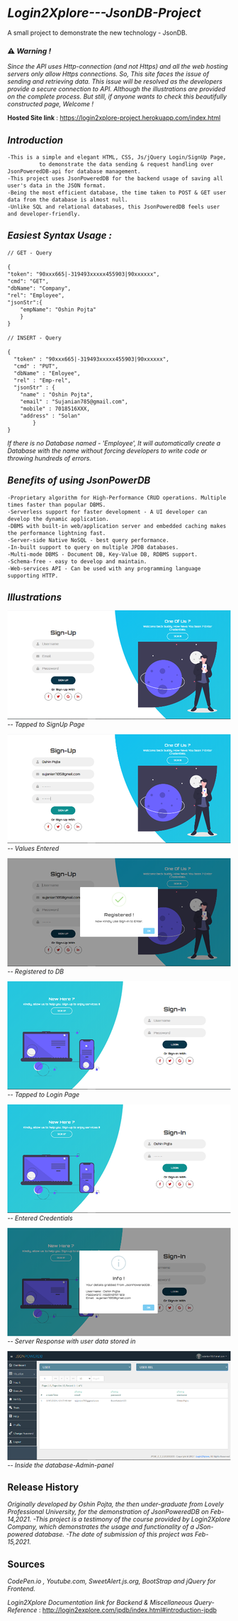 # *Login2Xplore---JsonDB-Project*
A small project to demonstrate the new technology - JsonDB.

### :warning: *Warning !* ## 
*Since the API uses Http-connection (and not Https) and all the web hosting servers only allow Https connections.
So, This site faces the issue of sending and retrieving data. This issue will be resolved as the developers provide a secure connection to API.
Although the illustrations are provided on the complete process.
But still, if anyone wants to check this beautifully constructed page, Welcome !*

__Hosted Site link__  :  https://login2xplore-project.herokuapp.com/index.html    

## *Introduction*
    -This is a simple and elegant HTML, CSS, Js/jQuery Login/SignUp Page,
              to demonstrate the data sending & request handling over JsonPoweredDB-api for database management.
    -This project uses JsonPoweredDB for the backend usage of saving all user's data in the JSON format.
    -Being the most efficient database, the time taken to POST & GET user data from the database is almost null.
    -Unlike SQL and relational databases, this JsonPoweredDB feels user and developer-friendly.
    
## *Easiest Syntax Usage :*
    
    // GET - Query
    
    {
    "token": "90xxx665|-319493xxxxx455903|90xxxxxx",
    "cmd": "GET",
    "dbName": "Company",
    "rel": "Employee",
    "jsonStr":{
        "empName": "Oshin Pojta"
        }
    }
    
    // INSERT - Query
    
    {
      "token" : "90xxx665|-319493xxxxx455903|90xxxxxx",
      "cmd" : "PUT",
      "dbName" : "Emloyee",
      "rel" : "Emp-rel",
      "jsonStr" : {
        "name" : "Oshin Pojta",
        "email" : "Sujanian785@gmail.com",
        "mobile" : 7018516XXX,
        "address" : "Solan"
            }
    }
    
*If there is no Database named - 'Employee', It will automatically create a Database with the name without forcing developers to write code or throwing hundreds of errors.*

## *Benefits of using JsonPowerDB*
    -Proprietary algorithm for High-Performance CRUD operations. Multiple times faster than popular DBMS.
    -Serverless support for faster development - A UI developer can develop the dynamic application.
    -DBMS with built-in web/application server and embedded caching makes the performance lightning fast.
    -Server-side Native NoSQL - best query performance.
    -In-built support to query on multiple JPDB databases.
    -Multi-mode DBMS - Document DB, Key-Value DB, RDBMS support.
    -Schema-free - easy to develop and maintain.
    -Web-services API - Can be used with any programming language supporting HTTP.
    
## *Illustrations*

![image](https://github.com/oshinpojta/Login2Xplore---JsonDB-Project/blob/main/Screenshots/1.Sign-Up.png "SignUp")
*-- Tapped to SignUp Page*


![image](https://github.com/oshinpojta/Login2Xplore---JsonDB-Project/blob/main/Screenshots/2.Sign-Up.png)
*-- Values Entered*


![image](https://github.com/oshinpojta/Login2Xplore---JsonDB-Project/blob/main/Screenshots/3.Sign-Up.png)
*-- Registered to DB*


![image](https://github.com/oshinpojta/Login2Xplore---JsonDB-Project/blob/main/Screenshots/4.Sign-In.png)
*-- Tapped to Login Page*


![image](https://github.com/oshinpojta/Login2Xplore---JsonDB-Project/blob/main/Screenshots/5.Sign-In.png)
*-- Entered Credentials*


![image](https://github.com/oshinpojta/Login2Xplore---JsonDB-Project/blob/main/Screenshots/6.Sign-In.png)
*-- Server Response with user data stored in*


![image](https://github.com/oshinpojta/Login2Xplore---JsonDB-Project/blob/main/Screenshots/7.Inserted.png)
*-- Inside the database-Admin-panel*


## Release History
*Originally developed by Oshin Pojta, the then under-graduate from Lovely Professional University,
                          for the demonstration of JsonPoweredDB on Feb-14,2021. 
    -This project is a testimony of the course provided by Login2Xplore Company, 
     which demonstrates the usage and functionality of a JSon-powered database. 
    -The date of submission of this project was Feb-15,2021.* 

## Sources

*CodePen.io , Youtube.com, SweetAlert.js.org, BootStrap and jQuery for Frontend.*

*Login2Xplore Documentation link for Backend & Miscellaneous Query-Reference* : http://login2explore.com/jpdb/index.html#introduction-jpdb

